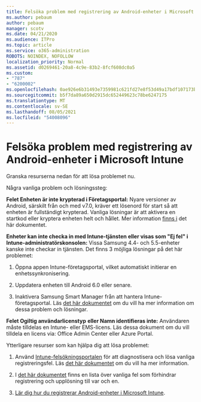 ```yaml
---
title: Felsöka problem med registrering av Android-enheter i Microsoft Intune
ms.author: pebaum
author: pebaum
manager: scotv
ms.date: 04/21/2020
ms.audience: ITPro
ms.topic: article
ms.service: o365-administration
ROBOTS: NOINDEX, NOFOLLOW
localization_priority: Normal
ms.assetid: d0269461-20a8-4c9e-83b2-8fcf608dc0a5
ms.custom:
- "787"
- "6200002"
ms.openlocfilehash: 0ae926e6b31493e7359981c621fd27e8f53d49a17bdf107173b087fe6cc688fa
ms.sourcegitcommit: b5f7da89a650d2915dc652449623c78be6247175
ms.translationtype: MT
ms.contentlocale: sv-SE
ms.lasthandoff: 08/05/2021
ms.locfileid: "54008096"
---
```

# <a name="troubleshoot-issues-with-enrolling-android-devices-in-microsoft-intune"></a>Felsöka problem med registrering av Android-enheter i Microsoft Intune

Granska resurserna nedan för att lösa problemet nu.
  
Några vanliga problem och lösningssteg:
  
 **Felet Enheten är inte krypterad i Företagsportal:** Nyare versioner av Android, särskilt från och med v7.0, kräver ett lösenord för start så att enheten är fullständigt krypterad. Vanliga lösningar är att aktivera en startkod eller kryptera enheten helt och hållet. Mer information [finns i](https://docs.microsoft.com/intune-user-help/your-device-appears-encrypted-but-cp-says-otherwise-android) det här dokumentet.
  
 **Enheter kan inte checka in med Intune-tjänsten eller visas som "Ej fel" i Intune-administratörskonsolen:** Vissa Samsung 4.4- och 5.5-enheter kanske inte checkar in tjänsten. Det finns 3 möjliga lösningar på det här problemet:
  
1. Öppna appen Intune-företagsportal, vilket automatiskt initierar en enhetssynkronisering.

2. Uppdatera enheten till Android 6.0 eller senare.

3. Inaktivera Samsung Smart Manager från att hantera Intune-företagsportal. Läs [det här dokumentet](https://docs.microsoft.com/troubleshoot/mem/intune/troubleshoot-device-enrollment-in-intune#devices-fail-to-check-in-with-the-intune-service-and-display-as-unhealthy-in-the-intune-admin-console) om du vill ha mer information om dessa problem och lösningar.

 **Felet Ogiltig användarlicenstyp** **eller Namn identifieras inte:** Användaren måste tilldelas en Intune- eller EMS-licens. Läs dessa dokument om du vill tilldela en licens via: Office Admin Center eller Azure Portal.
  
Ytterligare resurser som kan hjälpa dig att lösa problemet:
  
1. Använd [Intune-felsökningsportalen](https://devicemanagement.microsoft.com/#blade/Microsoft_Intune_DeviceSettings/TroubleshootBlade) för att diagnostisera och lösa vanliga registreringsfel. Läs [det här dokumentet](https://docs.microsoft.com/intune/help-desk-operators) om du vill ha mer information.

2. I [det här dokumentet](https://docs.microsoft.com/troubleshoot/mem/intune/troubleshoot-device-enrollment-in-intune) finns en lista över vanliga fel som förhindrar registrering och upplösning till var och en.

3. [Lär dig hur du registrerar Android-enheter i Microsoft Intune](https://docs.microsoft.com/intune/android-enroll).
